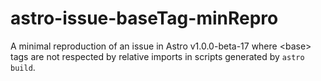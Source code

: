 # astro-issue-baseTag-minRepro
A minimal reproduction of an issue in Astro v1.0.0-beta-17 where &lt;base> tags are not respected by relative imports in scripts generated by `astro build`.
